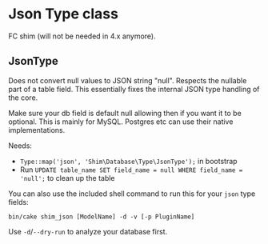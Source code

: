 # Json Type class

FC shim (will not be needed in 4.x anymore).

## JsonType
Does not convert null values to JSON string "null". Respects the nullable part of a table field.
This essentially fixes the internal JSON type handling of the core.

Make sure your db field is default null allowing then if you want it to be optional.
This is mainly for MySQL. Postgres etc can use their native implementations.

Needs:
- `Type::map('json', 'Shim\Database\Type\JsonType');` in bootstrap
- Run `UPDATE table_name SET field_name = null WHERE field_name = 'null';` to clean up the table

You can also use the included shell command to run this for your `json` type fields:
```
bin/cake shim_json [ModelName] -d -v [-p PluginName]
```
Use `-d`/`--dry-run` to analyze your database first.
